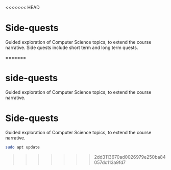 <<<<<<< HEAD
# Side-quests

Guided exploration of Computer Science topics, to extend the course narrative. Side quests include  short term and long term quests.


=======
# side-quests
Guided exploration of Computer Science topics, to extend the course narrative. 


# Side-quests

Guided exploration of Computer Science topics, to extend the course narrative. 

```bash
sudo apt update
```
>>>>>>> 2dd3113670ad0026979e250ba84057dc113a9fd7
